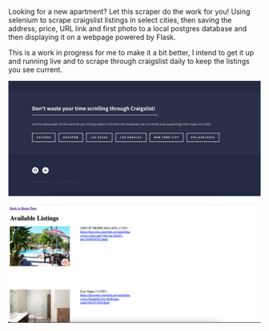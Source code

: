Looking for a new apartment? Let this scraper do the work for you! Using selenium to scrape craigslist listings in select
cities, then saving the address, price, URL link and first photo to a local postgres database and then displaying it on a webpage 
powered by Flask. 

This is a work in progress for me to make it a bit better, I intend to get it up and running live and to scrape through craigslist 
daily to keep the listings you see current. 

![alt text](app/index.png)

![alt text](app/results.png)